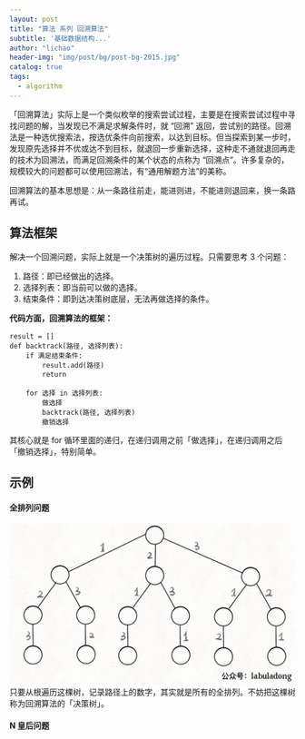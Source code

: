 ```yaml
---
layout: post
title: "算法 系列 回溯算法"
subtitle: '基础数据结构...'
author: "lichao"
header-img: "img/post/bg/post-bg-2015.jpg"
catalog: true
tags:
  - algorithm
---
```


「回溯算法」实际上是一个类似枚举的搜索尝试过程，主要是在搜索尝试过程中寻找问题的解，当发现已不满足求解条件时，就 “回溯” 返回，尝试别的路径。回溯法是一种选优搜索法，按选优条件向前搜索，以达到目标。但当探索到某一步时，发现原先选择并不优或达不到目标，就退回一步重新选择，这种走不通就退回再走的技术为回溯法，而满足回溯条件的某个状态的点称为 “回溯点”。许多复杂的，规模较大的问题都可以使用回溯法，有“通用解题方法”的美称。

回溯算法的基本思想是：从一条路往前走，能进则进，不能进则退回来，换一条路再试。



## 算法框架
解决一个回溯问题，实际上就是一个决策树的遍历过程。只需要思考 3 个问题：
1. 路径：即已经做出的选择。
2. 选择列表：即当前可以做的选择。
3. 结束条件：即到达决策树底层，无法再做选择的条件。


**代码方面，回溯算法的框架：**
```
result = []
def backtrack(路径, 选择列表):
    if 满足结束条件:
        result.add(路径)
        return
    
    for 选择 in 选择列表:
        做选择
        backtrack(路径, 选择列表)
        撤销选择
```
其核心就是 for 循环里面的递归，在递归调用之前「做选择」，在递归调用之后「撤销选择」，特别简单。

## 示例
#### 全排列问题
![algorithm](/img/algorithm/5.jpeg)
只要从根遍历这棵树，记录路径上的数字，其实就是所有的全排列。不妨把这棵树称为回溯算法的「决策树」。

#### N 皇后问题
